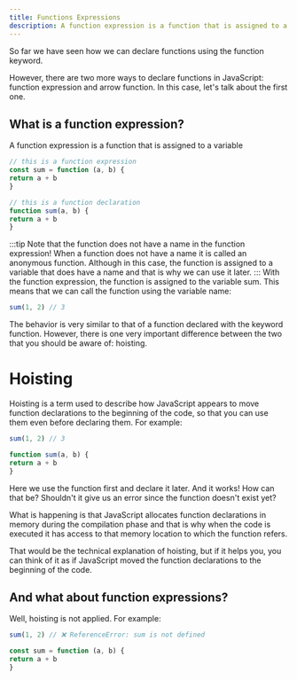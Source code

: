 ```yaml
---
title: Functions Expressions
description: A function expression is a function that is assigned to a variable.
---
```


So far we have seen how we can declare functions using the function keyword.

However, there are two more ways to declare functions in JavaScript: function expression and arrow function. In this case, let's talk about the first one.

## What is a function expression?
A function expression is a function that is assigned to a variable

``` js title="Function Expression"
// this is a function expression
const sum = function (a, b) {
return a + b
}

// this is a function declaration
function sum(a, b) {
return a + b
}
```
:::tip
Note that the function does not have a name in the function expression! When a function does not have a name it is called an anonymous function. Although in this case, the function is assigned to a variable that does have a name and that is why we can use it later.
:::
With the function expression, the function is assigned to the variable sum. This means that we can call the function using the variable name:

``` js
sum(1, 2) // 3
```
The behavior is very similar to that of a function declared with the keyword function. However, there is one very important difference between the two that you should be aware of: hoisting.

# Hoisting
Hoisting is a term used to describe how JavaScript appears to move function declarations to the beginning of the code, so that you can use them even before declaring them. For example:
``` js title="Hoisting"
sum(1, 2) // 3

function sum(a, b) {
return a + b
}
```
Here we use the function first and declare it later. And it works! How can that be? Shouldn't it give us an error since the function doesn't exist yet?

What is happening is that JavaScript allocates function declarations in memory during the compilation phase and that is why when the code is executed it has access to that memory location to which the function refers.

That would be the technical explanation of hoisting, but if it helps you, you can think of it as if JavaScript moved the function declarations to the beginning of the code.

## And what about function expressions?
Well, hoisting is not applied. For example:

``` js title="Hoisting in function expression"
sum(1, 2) // ❌ ReferenceError: sum is not defined

const sum = function (a, b) {
return a + b
}
```